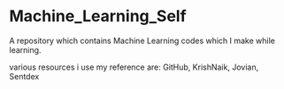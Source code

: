 # Machine_Learning_Self
A repository which contains Machine Learning codes which I make while learning.

various resources i use my reference are: GitHub, KrishNaik, Jovian, Sentdex
